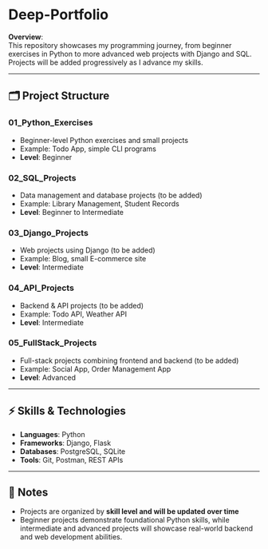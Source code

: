 # Deep-Portfolio #

**Overview**:  
This repository showcases my programming journey, from beginner exercises in Python to more advanced web projects with Django and SQL. Projects will be added progressively as I advance my skills.

---

## 🗂️ Project Structure

### 01_Python_Exercises
- Beginner-level Python exercises and small projects
- Example: Todo App, simple CLI programs
- **Level**: Beginner

### 02_SQL_Projects
- Data management and database projects (to be added)
- Example: Library Management, Student Records
- **Level**: Beginner to Intermediate

### 03_Django_Projects
- Web projects using Django (to be added)
- Example: Blog, small E-commerce site
- **Level**: Intermediate

### 04_API_Projects
- Backend & API projects (to be added)
- Example: Todo API, Weather API
- **Level**: Intermediate

### 05_FullStack_Projects
- Full-stack projects combining frontend and backend (to be added)
- Example: Social App, Order Management App
- **Level**: Advanced

---

## ⚡ Skills & Technologies
- **Languages**: Python  
- **Frameworks**: Django, Flask  
- **Databases**: PostgreSQL, SQLite  
- **Tools**: Git, Postman, REST APIs  

---

## 📌 Notes
- Projects are organized by **skill level and will be updated over time**  
- Beginner projects demonstrate foundational Python skills, while intermediate and advanced projects will showcase real-world backend and web development abilities.
